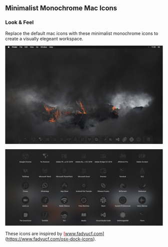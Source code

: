 ## Minimalist Monochrome Mac Icons

### Look & Feel
Replace the default mac icons with these minimalist monochrome icons to create a visually elegeant workspace.

<p align="center">
<img alt="Minimalist Monochrome Mac Icons" src="images/Desktop.png"/>
</p>

<p align="center">
<img alt="Minimalist Monochrome Mac Icons" src="images/Launchpad.png"/>
</p>

These icons are inspired by <span style="color:red">[www.fadyucf.com]</span>(https://www.fadyucf.com/osx-dock-icons).
